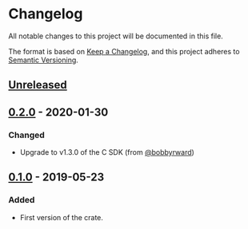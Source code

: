 # Changelog

All notable changes to this project will be documented in this file.

The format is based on [Keep a Changelog](https://keepachangelog.com/en/1.0.0/),
and this project adheres to [Semantic Versioning](https://semver.org/spec/v2.0.0.html).

## [Unreleased]

## [0.2.0] - 2020-01-30

### Changed

- Upgrade to v1.3.0 of the C SDK (from [@bobbyrward](https://github.com/bobbyrward))

## [0.1.0] - 2019-05-23

### Added

- First version of the crate.

[unreleased]: https://github.com/sd2k/newrelic-sys/compare/v0.2.0...HEAD
[0.2.0]: https://github.com/sd2k/newrelic-sys/compare/v0.1.0...v0.2.0
[0.1.0]: https://github.com/sd2k/newrelic-sys/releases/tag/v0.1.0
